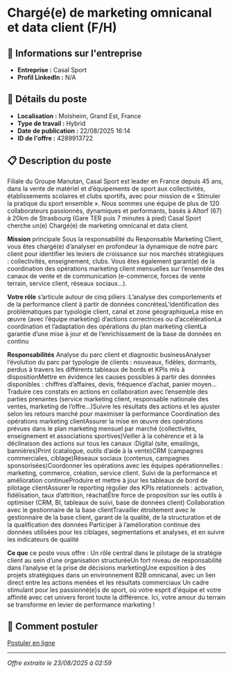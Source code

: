 # Chargé(e) de marketing omnicanal et data client (F/H)

## 🏢 Informations sur l'entreprise
- **Entreprise :** Casal Sport
- **Profil LinkedIn :** N/A

## 📍 Détails du poste
- **Localisation :** Molsheim, Grand Est, France
- **Type de travail :** Hybrid
- **Date de publication :** 22/08/2025 16:14
- **ID de l'offre :** 4289913722

## 📋 Description du poste

Filiale du Groupe Manutan, Casal Sport est leader en France depuis 45 ans, dans la vente de matériel et d’équipements de sport aux collectivités, établissements scolaires et clubs sportifs, avec pour mission de « Stimuler la pratique du sport ensemble ». Nous sommes une équipe de plus de 120 collaborateurs passionnés, dynamiques et performants, basés à Altorf (67) à 20km de Strasbourg (Gare TER puis 7 minutes à pied) Casal Sport cherche un(e) Chargé(e) de marketing omnicanal et data client. 

**Mission** principale
Sous la responsabilité du Responsable Marketing Client, vous êtes chargé(e) d’analyser en profondeur la dynamique de notre parc client pour identifier les leviers de croissance sur nos marchés stratégiques : collectivités, enseignement, clubs. Vous êtes également garant(e) de la coordination des opérations marketing client mensuelles sur l’ensemble des canaux de vente et de communication (e-commerce, forces de vente terrain, service client, réseaux sociaux…).

**Votre rôle** s’articule autour de cinq piliers :L’analyse des comportements et de la performance client à partir de données concrètesL’identification des problématiques par typologie client, canal et zone géographiqueLa mise en œuvre (avec l’équipe marketing) d’actions correctrices ou d’accélérationLa coordination et l’adaptation des opérations du plan marketing clientLa garantie d’une mise à jour et de l’enrichissement de la base de données en continu


**Responsabilités**
Analyse du parc client et diagnostic businessAnalyser l’évolution du parc par typologie de clients : nouveaux, fidèles, dormants, perdus à travers les différents tableaux de bords et KPIs mis à dispositionMettre en évidence les causes possibles à partir des données disponibles : chiffres d’affaires, devis, fréquence d’achat, panier moyen…Traduire ces constats en actions en collaboration avec l’ensemble des parties prenantes (service marketing client, responsable nationale des ventes, marketing de l’offre…)Suivre les résultats des actions et les ajuster selon les retours marché pour maximiser la performance
Coordination des opérations marketing clientAssurer la mise en œuvre des opérations prévues dans le plan marketing mensuel par marché (collectivités, enseignement et associations sportives)Veiller à la cohérence et à la déclinaison des actions sur tous les canaux :Digital (site, emailings, bannières)Print (catalogue, outils d’aide à la vente)CRM (campagnes commerciales, ciblage)Réseaux sociaux (contenus, campagnes sponsorisées)Coordonner les opérations avec les équipes opérationnelles : marketing, commerce, création, service client.
Suivi de la performance et amélioration continueProduire et mettre à jour les tableaux de bord de pilotage clientAssurer le reporting régulier des KPIs relationnels : activation, fidélisation, taux d’attrition, réachatÊtre force de proposition sur les outils à optimiser (CRM, BI, tableaux de suivi, base de données client)
Collaboration avec le gestionnaire de la base clientTravailler étroitement avec le gestionnaire de la base client, garant de la qualité, de la structuration et de la qualification des données Participer à l’amélioration continue des données utilisées pour les ciblages, segmentations et analyses, et en suivre les indicateurs de qualité


**Ce que** ce poste vous offre :
Un rôle central dans le pilotage de la stratégie client au sein d’une organisation structuréeUn fort niveau de responsabilité dans l’analyse et la prise de décisions marketingUne exposition à des projets stratégiques dans un environnement B2B omnicanal, avec un lien direct entre les actions menées et les résultats commerciaux
Un cadre stimulant pour les passionné(e)s de sport, où votre esprit d'équipe et votre affinité avec cet univers feront toute la différence. Ici, votre amour du terrain se transforme en levier de performance marketing !

## 💼 Comment postuler

[Postuler en ligne](https://carrieres.manutan.com/fr/annonce/3861657-chargee-de-marketing-omnicanal-et-data-client-fh-67120-altorf)

---
*Offre extraite le 23/08/2025 à 02:59*
